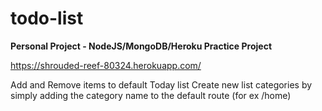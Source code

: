 # todo-list #
**Personal Project - NodeJS/MongoDB/Heroku Practice Project**

https://shrouded-reef-80324.herokuapp.com/

Add and Remove items to default Today list Create new list categories by simply adding the category name to the default route (for ex /home)


